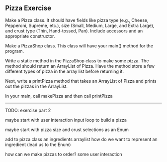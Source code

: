 ## Pizza Exercise

Make a Pizza class. It should have fields like pizza type (e.g., Cheese, Pepperoni, Supreme, etc.), size (Small, Medium, Large, and Extra Large), and crust type (Thin, Hand-tossed, Pan).
Include accessors and an appropriate constructor.

Make a PizzaShop class. This class will have your main() method for the program.

Write a static method in the PizzaShop class to make some pizza. The method should return an ArrayList of Pizza. Have the method store a few different types of pizza in the array list before returning it.

Next, write a printPizza method that takes an ArrayList of Pizza and prints out the pizzas in the ArrayList.

In your main, call makePizza and then call printPizza

------------------------------------------------------------

TODO: exercise part 2

maybe start with user interaction input loop to build a pizza

maybe start with pizza size and crust selections as an Enum

add to pizza class an ingredients arraylist
how do we want to represent an ingredient (lead us to the Enum)

how can we make pizzas to order?
some user interaction 